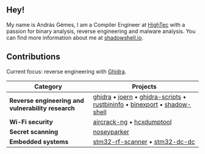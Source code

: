 ## Hey!

My name is András Gémes, I am a Compiler Engineer at [HighTec](https://hightec-rt.com/en/) with a passion for binary analysis, reverse engineering and malware analysis. You can find more information about me at [shadowshell.io](https://shadowshell.io).

## Contributions

Current focus: reverse engineering with [Ghidra](https://github.com/NationalSecurityAgency/ghidra).

| Category | Projects |
|----------|----------|
| **Reverse engineering and vulnerability research** | [ghidra](https://github.com/NationalSecurityAgency/ghidra) • [joern](https://github.com/joernio/joern) • [ghidra-scripts](https://github.com/gemesa/ghidra-scripts) • [rustbininfo](https://github.com/N0fix/rustbininfo) • [binexport](https://github.com/google/binexport) • [shadow-shell](https://github.com/gemesa/shadow-shell) |
| **Wi-Fi security** | [aircrack-ng](https://github.com/aircrack-ng/aircrack-ng) • [hcxdumptool](https://github.com/ZerBea/hcxdumptool) |
| **Secret scanning** | [noseyparker](https://github.com/praetorian-inc/noseyparker) |
| **Embedded systems** | [stm32-rf-scanner](https://github.com/gemesa/stm32-rf-scanner) • [stm32-dc-dc](https://github.com/gemesa/stm32-dc-dc) |
